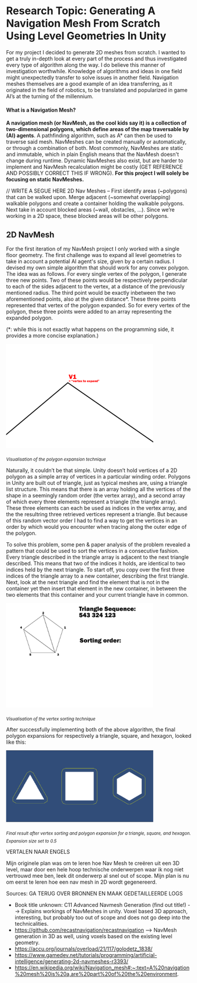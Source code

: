 # Research Topic: Generating A Navigation Mesh From Scratch Using Level Geometries In Unity
For my project I decided to generate 2D meshes from scratch. I wanted to get a truly in-depth look at every part of the process and thus investigated every type of algorithm along the way. I do believe this manner of investigation worthwhile. Knowledge of algorithms and ideas in one field might unexpectedly transfer to solve issues in another field. Navigation meshes themselves are a good example of an idea transferring, as it originated in the field of robotics, to be translated and popularized in game AI’s at the turning of the millennium. 

#### What is a Navigation Mesh?
**A navigation mesh (or NavMesh, as the cool kids say it) is a collection of two-dimensional polygons, which define areas of the map traversable by (AI) agents**. A pathfinding algorithm, such as A* can then be used to traverse said mesh. NavMeshes can be created manually or automatically, or through a combination of both. Most commonly, NavMeshes are static and immutable, which in plain English means that the NavMesh doesn't change during runtime. Dynamic NavMeshes also exist, but are harder to implement and NavMesh recalculation might be costly (GET REFERENCE AND POSSIBLY CORRECT THIS IF WRONG). **For this project I will solely be focusing on static NavMeshes.**

// WRITE A SEGUE HERE
2D Nav Meshes – First identify areas (~polygons) that can be walked upon. Merge adjacent (~somewhat overlapping) walkable polygons and create a container holding the walkable polygons. Next take in account blocked areas (~wall, obstacles, …). Since we’re working in a 2D space, these blocked areas will be other polygons. 

## 2D NavMesh
For the first iteration of my NavMesh project I only worked with a single floor geometry. The first challenge was to expand all level geometries to take in account a potential AI agent's size, given by a certain radius. I devised my own simple algorithm that should work for any convex polygon. The idea was as follows. For every single vertex of the polygon, I generate three new points. Two of these points would be respectively perpendicular to each of the sides adjacent to the vertex, at a distance of the previously mentioned radius. The third point would be exactly inbetween the two aforementioned points, also at the given distance*. These three points represented that vertex of the polygon expanded. So for every vertex of the polygon, these three points were added to an array representing the expanded polygon.

(*: while this is not exactly what happens on the programming side, it provides a more concise explanation.)

<img src="https://github.com/rutger-hertoghe/GPP_ResearchProject/blob/master/VertexExpand.gif" 
     width="400" 
     height=auto />

<sub>*Visualisation of the polygon expansion technique*</sub>

Naturally, it couldn’t be that simple. Unity doesn’t hold vertices of a 2D polygon as a simple array of vertices in a particular winding order. Polygons in Unity are built out of triangle, just as typical meshes are, using a triangle list structure. This means that there is an array holding all the vertices of the shape in a seemingly random order (the vertex array), and a second array of which every three elements represent a triangle (the triangle array). These three elements can each be used as indices in the vertex array, and the the resultring three retrieved vertices represent a triangle. But because of this random vector order I had to find a way to get the vertices in an order by which would you encounter when tracing along the outer edge of the polygon.

To solve this problem, some pen & paper analysis of the problem revealed a pattern that could be used to sort the vertices in a consecutive fashion. Every triangle described in the triangle array is adjacent to the next triangle described. This means that two of the indices it holds, are identical to two indices held by the next triangle. To start off, you copy over the first three indices of the triangle array to a new container, describing the first triangle. Next, look at the next triangle and find the element that is not in the container yet then insert that element in the new container, in between the two elements that this container and your current triangle have in common.

<img src="https://github.com/rutger-hertoghe/GPP_ResearchProject/blob/master/VertexSort.gif" 
     width="400" 
     height=auto />

<sub>*Visualisation of the vertex sorting technique*</sub>

After successfully implementing both of the above algorithm, the final polygon expansions for respectively a triangle, square, and hexagon, looked like this:

<img src="https://github.com/rutger-hertoghe/GPP_ResearchProject/blob/master/FinalExpansion.png" 
     width="400" 
     height=auto />
     
<sub>*Final result after vertex sorting and polygon expansion for a triangle, square, and hexagon. Expansion size set to 0.5*</sub>

VERTALEN NAAR ENGELS

Mijn originele plan was om te leren hoe Nav Mesh te creëren uit een 3D level, maar door een hele hoop technische onderwerpen waar ik nog niet vertrouwd mee ben, leek dit onderwerp al snel out of scope. Mijn plan is nu om eerst te leren hoe een nav mesh in 2D wordt gegenereerd. 

Sources:
GA TERUG OVER BRONNEN EN MAAK GEDETAILLEERDE LOGS
- Book title unknown: C11 Advanced Navmesh Generation (find out title!)
    --> Explains workings of NavMeshes in unity. Voxel based 3D approach, interesting, but probably too out of scope and does not go deep into the technicalities.
- https://github.com/recastnavigation/recastnavigation
    --> NavMesh generation in 3D as well, using voxels based on the existing level geometry.
- https://accu.org/journals/overload/21/117/golodetz_1838/
- https://www.gamedev.net/tutorials/programming/artificial-intelligence/generating-2d-navmeshes-r3393/
- https://en.wikipedia.org/wiki/Navigation_mesh#:~:text=A%20navigation%20mesh%20is%20a,are%20part%20of%20the%20environment.
